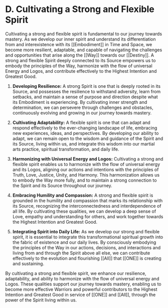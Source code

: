 # D. Cultivating a Strong and Flexible Spirit

Cultivating a strong and flexible spirit is fundamental to our journey towards mastery. As we develop our inner spirit and understand its differentiation from and interexistence with its [[Embodiment]] in Time and Space, we become more resilient, adaptable, and capable of navigating the challenges and opportunities that arise along the [[Way]] towards our [[Destiny]]. A strong and flexible Spirit deeply connected to its Source empowers us to embody the principles of the Way, harmonize with the flow of universal Energy and Logos, and contribute effectively to the Highest Intention and Greatest Good.

1.  **Developing Resilience:** A strong Spirit is one that is deeply rooted in its Source, and possesses the resilience to withstand adversity, learn from setbacks, and maintain a sense of purpose and direction despite what its Embodiment is experiencing. By cultivating inner strength and determination, we can persevere through challenges and obstacles, continuously evolving and growing in our journey towards mastery.
    
2.  **Cultivating Adaptability:** A flexible spirit is one that can adapt and respond effectively to the ever-changing landscape of life, embracing new experiences, ideas, and perspectives. By developing our ability to adapt, we can remain open to the wisdom and guidance of the Spirit and its Source, living within us, and integrate this wisdom into our martial arts practice, spiritual transformation, and daily life.
    
3.  **Harmonizing with Universal Energy and Logos:** Cultivating a strong and flexible spirit enables us to harmonize with the flow of universal energy and its Logos, aligning our actions and intentions with the principles of Truth, Love, Justice, Unity, and Harmony. This harmonization allows us to embody the Way more fully, and to maintain a strong connection to the Spirit and its Source throughout our journey.
    
4.  **Embracing Humility and Compassion:** A strong and flexible spirit is grounded in the humility and compassion that marks its relationship with its Source, recognizing the interconnectedness and interdependence of all life. By cultivating these qualities, we can develop a deep sense of Love, empathy and understanding for others, and work together towards the Highest Intention and Greatest Good.
    
5.  **Integrating Spirit into Daily Life:** As we develop our strong and flexible spirit, it is essential to integrate this transformational spiritual growth into the fabric of existence and our daily lives. By consciously embodying the principles of the Way in our actions, decisions, and interactions and living from and through the Spirit above all else, we can contribute effectively to the evolution and flourishing [[All]] that [[ONE]] is creating and sustaining.
    

By cultivating a strong and flexible spirit, we enhance our resilience, adaptability, and ability to harmonize with the flow of universal energy and Logos. These qualities support our journey towards mastery, enabling us to become more effective Warriors and powerful contributors to the Highest Intention and Greatest Good in service of [[ONE]] and [[All]], through the power of the Spirit living within us. 